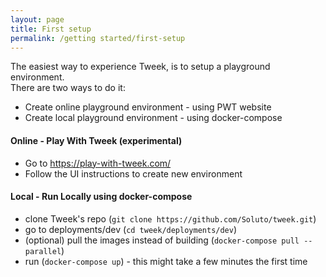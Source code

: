 ```yaml
---
layout: page
title: First setup
permalink: /getting started/first-setup
---
```


The easiest way to experience Tweek, is to setup a playground environment.  
There are two ways to do it:
- Create online playground environment - using PWT website
- Create local playground environment - using docker-compose

#### Online - Play With Tweek (experimental)
- Go to https://play-with-tweek.com/
- Follow the UI instructions to create new environment

#### Local - Run Locally using docker-compose
- clone Tweek's repo (```git clone https://github.com/Soluto/tweek.git```)
- go to deployments/dev (```cd tweek/deployments/dev```)
- (optional) pull the images instead of building (```docker-compose pull --parallel```)
- run (```docker-compose up```) - this might take a few minutes the first time
